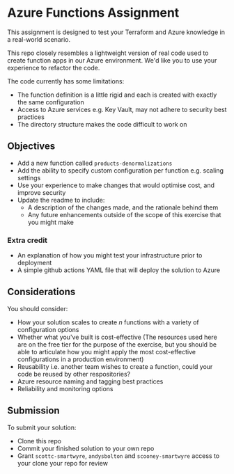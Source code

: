 # Azure Functions Assignment

This assignment is designed to test your Terraform and Azure knowledge in a real-world scenario.

This repo closely resembles a lightweight version of real code used to create function apps in our Azure environment. We'd like you to use your experience to refactor the code.

The code currently has some limitations:

* The function definition is a little rigid and each is created with exactly the same configuration
* Access to Azure services e.g. Key Vault, may not adhere to security best practices
* The directory structure makes the code difficult to work on

## Objectives

* Add a new function called `products-denormalizations`
* Add the ability to specify custom configuration per function e.g. scaling settings
* Use your experience to make changes that would optimise cost, and improve security
* Update the readme to include:
    * A description of the changes made, and the rationale behind them
    * Any future enhancements outside of the scope of this exercise that you might make

### Extra credit
* An explanation of how you might test your infrastructure prior to deployment
* A simple github actions YAML file that will deploy the solution to Azure

## Considerations

You should consider:

* How your solution scales to create _n_ functions with a variety of configuration options
* Whether what you've built is cost-effective (The resources used here are on the free tier for the purpose of the exercise, but you should be able to articulate how you might apply the most cost-effective configurations in a production environment)
* Reusability i.e. another team wishes to create a function, could your code be reused by other respositories?
* Azure resource naming and tagging best practices
* Reliability and monitoring options

## Submission

To submit your solution:
* Clone this repo
* Commit your finished solution to your own repo
* Grant `scottc-smartwyre`, `andysbolton` and `scooney-smartwyre` access to your clone your repo for review
